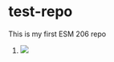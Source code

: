 # test-repo

This is my first ESM 206 repo

1. ![](https://octodex.github.com/images/Octogatos.png)
